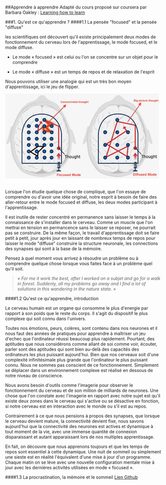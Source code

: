 ##Apprendre à apprendre
Adapté du cours proposé sur coursera par Barbara Oakley : [Learning how to learn](https://www.coursera.org/learn/learning-how-to-learn)


###1. Qu'est ce qu'apprendre ?
####1.1 La pensée "focused" et la pensée "diffuse"

les scientifiques ont découvert qu'il existe principalement deux modes de fonctionnement du cerveau lors de l'apprentissage, le mode focused, et le mode diffuse.

* Le mode « focused » est celui ou l'on se concentre sur un objet pour le comprendre

* Le mode « diffuse » est un temps de repos et de relaxation de l'esprit

Nous pouvons utiliser une analogie qui est un très bon moyen d'apprentissage, ici le jeu de flipper.


![Les deux différents modes](00_introduction/focused-diffused.jpg)


Lorsque l'on étudie quelque chose de compliqué, que l'on essaye de comprendre ou d'avoir une idée original, notre esprit à besoin de faire des aller-retour entre le mode focused et diffuse, les deux modes participant à l'apprentissage.

Il est inutile de rester concentré en permanence sans laisser le temps à la connaissance de s'installer dans le cerveau. Comme un muscle que l'on mettrai en tension en permancence sans le laisser se reposer, ne pourrait pas se construire. De la même façon, le travail d'apprentissage doit se faire petit à petit, jour après jour en laissant de nombreux temps de repos pour laisser le mode "diffuse" construire la structure neuronale, les connections des synapses qui sont à la base de la mémoire.

Pensez à quel moment vous arrivez à résoudre un problème ou à comprendre quelque chose lorsque vous faites face à un problème quel qu'il soit.

>*« For me it work the best, after I worked on a subjet and go for a walk in forest. Suddenly, all my problems go away and I find a lot of solutions in this wandering in the nature state. »*

####1.2 Qu'est ce qu'apprendre, introduction

Le cerveau humain est un organe qui consomme le plus d'energie par rapport à son poids que le reste du corps. Il s'agit du dispositif le plus complexe qui soit connu dans l'univers.

Toutes nos émotions, peurs, colères, sont contenu dans nos neurones et il nous faut des années de pratiques pour apprendre à maîtriser un jeu d'echec que l'ordinateur réussi beaucoup plus rapidement. Pourtant, des aptitudes que nous considérons comme allant de soi comme voir, écouter, parler sont des aptitudes qui sont bien au-delà des capacités des ordinateurs les plus puissant aujourd'hui. Bien que nos cerveaux soit d'une complexité infinitésimale plus grande que l'ordinateur le plus puissant connu. Nous ne sommes pas conscient de ce fonctionnement. Simplement se déplacer dans un environnement complexe est réalisé en dessous de notre niveau de conscience.

Nous avons besoin d'outils comme l'imagerie pour observer le fonctionnement du cerveau et de son million de milliards de neurones. Une chose que l'on constate avec l'imagerie en rapport avec notre sujet est qu'il existe deux zones dans le cerveau qui s'active ou se désactive en fonction, si notre cerveau est en interaction avec le monde ou s'il est au repos.

Contrairement à ce que nous pensions à propos des synapses, que lorsque le cerveau devient mature, la connectivité devient fixe, nous savons aujourd'hui que la connectivité des neurones est actives et dynamique à tout moment de la vie, avec une immense quantité de connexion disparaissant et autant apparaissant lors de nos multiples apprentissage.

En fait, on découvre que nous apprenons toujours et que les temps de repos sont essentiel à cette dynamique. Une nuit de sommeil ou simplement une sieste est en réalité l'équivalent d'une mise à jour d'un programme. Chaque matin on se lève avec une nouvelle configuration mentale mise à jour avec les dernières activités utilisées en mode « focused ».

####1.3 La procrastination, la mémoire et le sommeil [Lien Github](01_procrastination)